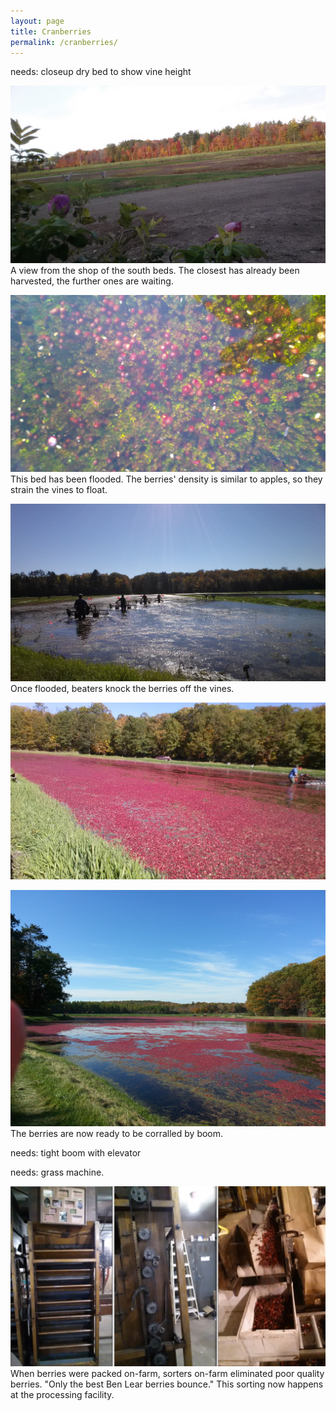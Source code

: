 ```yaml
---
layout: page
title: Cranberries
permalink: /cranberries/
---
```


needs: closeup dry bed to show vine height

![southDry](img/2015cranpic/SouthDry.jpg)
A view from the shop of the south beds. The closest has already been harvested, the further ones are waiting.

![pulling](/img/2015cranpic/pulling.jpg)
This bed has been flooded. The berries' density is similar to apples, so they strain the vines to float.

![beating](/img/2015cranpic/Beating.jpg)
Once flooded, beaters knock the berries off the vines. 

![beaten](/img/2015cranpic/Beaten.jpg)

![floating](/img/2015cranpic/floating.jpg)
The berries are now ready to be corralled by boom.

needs: tight boom with elevator

needs: grass machine.

![bounce](/img/2015cranpic/bounce.png)
When berries were packed on-farm, sorters on-farm eliminated poor quality berries. "Only the best Ben Lear berries bounce." This sorting now happens at the processing facility.


